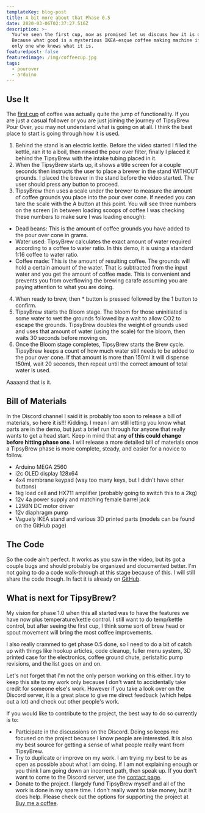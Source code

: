 ```yaml
---
templateKey: blog-post
title: A bit more about that Phase 0.5
date: 2020-03-06T02:37:27.516Z
description: >-
  You've seen the first cup, now as promised let us discuss how it is done. Why?
  Because what good is a mysterious IKEA-esque coffee making machine if I'm the
  only one who knows what it is.
featuredpost: false
featuredimage: /img/coffeecup.jpg
tags:
  - pourover
  - arduino
---
```

## Use It
The [first cup](https://tipsybrew.com/blog/2020-03-01-success-first-cup-video/) of coffee was actually quite the jump of functionality. If you are just a casual follower or you are just joining the journey of TipsyBrew Pour Over, you may not understand what is going on at all. I think the best place to start is going through how it is used.
1. Behind the stand is an electric kettle. Before the video started I filled the kettle, ran it to a boil, then rinsed the pour over filter, finally I placed it behind the TipsyBrew with the intake tubing placed in it.
2. When the TipsyBrew starts up, it shows a title screen for a couple seconds then instructs the user to place a brewer in the stand WITHOUT grounds. I placed the brewer in the stand before the video started. The user should press any button to proceed.
3. TipsyBrew then uses a scale under the brewer to measure the amount of coffee grounds you place into the pour over cone. If needed you can tare the scale with the A button at this point. You will see three numbers on the screen (in between loading scoops of coffee I was checking these numbers to make sure I was loading enough):
  * Dead beans: This is the amount of coffee grounds you have added to the pour over cone in grams.
  * Water used: TipsyBrew calculates the exact amount of water required according to a coffee to water ratio. In this demo, it is using a standard 1:16 coffee to water ratio.
  * Coffee made: This is the amount of resulting coffee. The grounds will hold a certain amount of the water. That is subtracted from the input water and you get the amount of coffee made. This is convenient and prevents you from overflowing the brewing carafe assuming you are paying attention to what you are doing.
4. When ready to brew, then * button is pressed followed by the 1 button to confirm.
5. TipsyBrew starts the Bloom stage. The bloom for those uninitiated is some water to wet the grounds followed by a wait to allow CO2 to escape the grounds. TipsyBrew doubles the weight of grounds used and uses that amount of water (using the scale) for the bloom, then waits 30 seconds before moving on.
6. Once the Bloom stage completes, TipsyBrew starts the Brew cycle. TipsyBrew keeps a count of how much water still needs to be added to the pour over cone. If that amount is more than 150ml it will dispense 150ml, wait 20 seconds, then repeat until the correct amount of total water is used.

Aaaaand that is it.
## Bill of Materials
In the Discord channel I said it is probably too soon to release a bill of materials, so here it is!!! Kidding. I mean I am still letting you know what parts are in the demo, but just a brief run through for anyone that really wants to get a head start. Keep in mind that **any of this could change before hitting phase one**. I will release a more detailed bill of materials once a TipsyBrew phase is more complete, steady, and easier for a novice to follow.
* Arduino MEGA 2560
* i2c OLED display 128x64
* 4x4 membrane keypad (way too many keys, but I didn't have other buttons)
* 1kg load cell and HX711 amplifier (probably going to switch this to a 2kg)
* 12v 4a power supply and matching female barrel jack
* L298N DC motor driver
* 12v diaphragm pump
* Vaguely IKEA stand and various 3D printed parts (models can be found on the GitHub page)

## The Code
So the code ain't perfect. It works as you saw in the video, but its got a couple bugs and should probably be organized and documented better. I'm not going to do a code walk-through at this stage because of this. I will still share the code though. In fact it is already on [GitHub](https://github.com/mpboddie/TipsyBrewPourOver/blob/master/earlyPhase.ino).

## What is next for TipsyBrew?
My vision for phase 1.0 when this all started was to have the features we have now plus temperature/kettle control. I still want to do temp/kettle control, but after seeing the first cup, I think some sort of brew head or spout movement will bring the most coffee improvements.

I also really crammed to get phase 0.5 done, so I need to do a bit of catch up with things like hookup articles, code cleanup, fuller menu system, 3D printed case for the electronics, coffee ground chute, peristaltic pump revisions, and the list goes on and on.

Let's not forget that I'm not the only person working on this either. I try to keep this site to my work only because I don't want to accidentally take credit for someone else's work. However if you take a look over on the Discord server, it is a great place to give me direct feedback (which helps out a lot) and check out other people's work.

If you would like to contribute to the project, the best way to do so currently is to:
* Participate in the discussions on the Discord. Doing so keeps me focused on the project because I know people are interested. It is also my best source for getting a sense of what people really want from TipsyBrew.
* Try to duplicate or improve on my work. I am trying my best to be as open as possible about what I am doing. If I am not explaining enough or you think I am going down an incorrect path, then speak up. If you don't want to come to the Discord server, use the [contact page](https://tipsybrew.com/contact).
* Donate to the project. I largely fund TipsyBrew myself and all of the work is done in my spare time. I don't really want to take money, but it does help. Please check out the options for supporting the project at [Buy me a coffee]( https://www.buymeacoffee.com/TipsyBrew).

